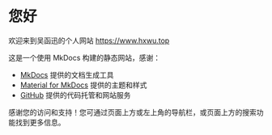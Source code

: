 # 您好

欢迎来到吴函迅的个人网站 <https://www.hxwu.top>

这是一个使用 MkDocs 构建的静态网站，感谢：

- [MkDocs](https://www.mkdocs.org/) 提供的文档生成工具
- [Material for MkDocs](https://squidfunk.github.io/mkdocs-material/) 提供的主题和样式
- [GitHub](https://github.com) 提供的代码托管和网站服务

感谢您的访问和支持！您可通过页面上方或左上角的导航栏，或页面上方的搜索功能找到更多信息。